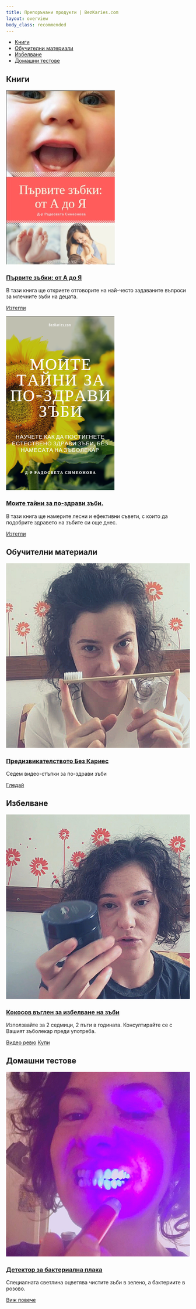 ```yaml
---
title: Препоръчани продукти | BezKaries.com
layout: overview
body_class: recommended
---
```


<div class="product-nav">
  <ul class="nav-flex">
    <li><a href="#books">Книги</a></li>
    <li><a href="#education">Обучителни материали</a></li>
    <li><a href="#whitening">Избелване</a></li>
    <li><a href="#hometests">Домашни тестове</a></li>
    <!--
    <li><a href="#toothpastes">Четки за зъби</a></li>
    <li><a href="#toothbrushes">Пасти за зъби</a></li>
    //-->
  </ul>
</div>

<div class="product-container">
  <h2><a id="books"></a>Книги</h2>
  <div class="product-item">
    <div class="image-wrapper"><a href="/books/DrR.Simeonova-Pyrvite_zybki.pdf"><img src="/images/recommended/books/pyrvizybki.jpg" alt="книга първите зъбки: от А до Я"></a></div>
    <h3><a href="/books/DrR.Simeonova-Pyrvite_zybki.pdf">Първите зъбки: от А до Я</a></h3>
    <div class="product-item-description">В тази книга ще откриете отговорите на най-често задаваните въпроси за млечните зъби на децата.</div>
    <p><a class="button" href="/books/DrR.Simeonova-Pyrvite_zybki.pdf">Изтегли</a></p>
  </div>

  <div class="product-item">
    <div class="image-wrapper"><a href="/books/DrR.Simeonova-Moite_taini_za_po-zdravi_zybi.pdf"><img src="/images/recommended/books/tajni.png" alt="книга моите тайни за по-здрави зъби."></a></div>
    <h3><a href="/books/DrR.Simeonova-Moite_taini_za_po-zdravi_zybi.pdf">Моите тайни за по-здрави зъби.</a></h3>
    <div class="product-item-description">В тази книга ще намерите лесни и ефективни съвети, с които да подобрите здравето на зъбите си още днес.</div>
    <p><a class="button" href="/books/DrR.Simeonova-Moite_taini_za_po-zdravi_zybi.pdf">Изтегли</a></p>
  </div>



  <h2><a id="education"></a>Обучителни материали</h2>
  <div class="product-item">
    <div class="image-wrapper"><a href="https://www.youtube.com/watch?v=ImEy8NRblEY&list=PL6mQChybozg_JowT_dYcGd2CSxaFb4GrF"><img src="/images/recommended/education/BezKariesChallange.jpg" alt="Предизвикателството Без Кариес"></a></div>
    <h3><a href="https://www.youtube.com/watch?v=ImEy8NRblEY&list=PL6mQChybozg_JowT_dYcGd2CSxaFb4GrF">Предизвикателството Без Кариес</a></h3>
    <div class="product-item-description">Седем видео-стъпки за по-здрави зъби</div>
    <p><a class="button" href="https://www.youtube.com/watch?v=ImEy8NRblEY&list=PL6mQChybozg_JowT_dYcGd2CSxaFb4GrF">Гледай</a></p>
  </div>



  <h2><a id="whitening"></a>Избелване</h2>
  <div class="product-item">
    <div class="image-wrapper"><a href="https://glowsmile.bg/?wpam_id=23"><img src="/images/recommended/whitening/cocopowder.jpg" alt="Кокосов въглен за избелване на зъби"></a></div>
    <h3><a href="https://glowsmile.bg/?wpam_id=23">Кокосов въглен за избелване на зъби</a></h3>
    <div class="product-item-description">Използвайте за 2 седмици, 2 пъти в годината. Консултирайте се с Вашият зъболекар преди употреба.</div>
    <p><a class="button" href="https://youtu.be/vNIuJFkYFos">Видео ревю</a>
    <a class="button" href="https://glowsmile.bg/?wpam_id=23">Купи</a></p>
  </div>



  <h2><a id="hometests"></a>Домашни тестове</h2>
  <div class="product-item">
    <div class="image-wrapper"><a href="http://bezcaries.com/детектори-на-зъбна-плака/"><img src="/images/recommended/hometests/plaquedetector.jpg" alt="Детектор за бактериална плака"></a></div>
    <h3><a href="http://bezcaries.com/детектори-на-зъбна-плака/">Детектор за бактериална плака</a></h3>
    <div class="product-item-description">Специалната светлина оцветява чистите зъби в зелено, а бактериите в розово.</div>
    <p><a class="button" href="http://bezcaries.com/детектори-на-зъбна-плака/">Виж повече</a></p>
  </div>
  <!--
  <h2><a id="toothpastes"></a>Четки за зъби</h2>

  <div class="product-item">
    <div class="image-wrapper"><a href="http://shrsl.com/16gbp"><img width="80%" height="auto" src="https://zxate13fczb17a0n833z2mnj-wpengine.netdna-ssl.com/wp-content/uploads/2018/09/Boka-Ela-Mint-Toothpaste-390x270.jpg" alt="ela mint toothpaste"></a></div>
    <h3><a href="https://askthedentist.com/product/boka-ela-mint-toothpaste/">Boka Ela Mint Toothpaste</a></h3>
    <div class="product-item-description">contains Nano-hydroxyapatite (Fluoride-free): mint, green tea &amp; cardamom flavor</div>
    <p><a class="button" href="http://shrsl.com/16gbp">Buy Now</a></p>
  </div>

  <div class="product-item">
    <div class="image-wrapper"><a href="http://shrsl.com/16gbp"><img width="80%" height="auto" src="https://zxate13fczb17a0n833z2mnj-wpengine.netdna-ssl.com/wp-content/uploads/2018/09/Boka-Ela-Mint-Toothpaste-390x270.jpg" alt="ela mint toothpaste"></a></div>
    <h3><a href="https://askthedentist.com/product/boka-ela-mint-toothpaste/">Boka Ela Mint Toothpaste</a></h3>
    <div class="product-item-description">contains Nano-hydroxyapatite (Fluoride-free): mint, green tea &amp; cardamom flavor</div>
    <p><a class="button" href="http://shrsl.com/16gbp">Buy Now</a></p>
  </div>

  <div class="product-item">
    <div class="image-wrapper"><a href="http://shrsl.com/16gbp"><img width="80%" height="auto" src="https://zxate13fczb17a0n833z2mnj-wpengine.netdna-ssl.com/wp-content/uploads/2018/09/Boka-Ela-Mint-Toothpaste-390x270.jpg" alt="ela mint toothpaste"></a></div>
    <h3><a href="https://askthedentist.com/product/boka-ela-mint-toothpaste/">Boka Ela Mint Toothpaste</a></h3>
    <div class="product-item-description">contains Nano-hydroxyapatite (Fluoride-free): mint, green tea &amp; cardamom flavor</div>
    <p><a class="button" href="http://shrsl.com/16gbp">Buy Now</a></p>
  </div>



  <h2><a id="toothbrushes"></a>Пасти за зъби</h2>

  <div class="product-item">
    <div class="image-wrapper"><a href="http://shrsl.com/16gbp"><img width="80%" height="auto" src="https://zxate13fczb17a0n833z2mnj-wpengine.netdna-ssl.com/wp-content/uploads/2018/09/Boka-Ela-Mint-Toothpaste-390x270.jpg" alt="ela mint toothpaste"></a></div>
    <h3><a href="https://askthedentist.com/product/boka-ela-mint-toothpaste/">Boka Ela Mint Toothpaste</a></h3>
    <div class="product-item-description">contains Nano-hydroxyapatite (Fluoride-free): mint, green tea &amp; cardamom flavor</div>
    <p><a class="button" href="http://shrsl.com/16gbp">Buy Now</a></p>
  </div>

  <div class="product-item">
    <div class="image-wrapper"><a href="http://shrsl.com/16gbp"><img width="80%" height="auto" src="https://zxate13fczb17a0n833z2mnj-wpengine.netdna-ssl.com/wp-content/uploads/2018/09/Boka-Ela-Mint-Toothpaste-390x270.jpg" alt="ela mint toothpaste"></a></div>
    <h3><a href="https://askthedentist.com/product/boka-ela-mint-toothpaste/">Boka Ela Mint Toothpaste</a></h3>
    <div class="product-item-description">contains Nano-hydroxyapatite (Fluoride-free): mint, green tea &amp; cardamom flavor</div>
    <p><a class="button" href="http://shrsl.com/16gbp">Buy Now</a></p>
  </div>

  <div class="product-item">
    <div class="image-wrapper"><a href="http://shrsl.com/16gbp"><img width="80%" height="auto" src="https://zxate13fczb17a0n833z2mnj-wpengine.netdna-ssl.com/wp-content/uploads/2018/09/Boka-Ela-Mint-Toothpaste-390x270.jpg" alt="ela mint toothpaste"></a></div>
    <h3><a href="https://askthedentist.com/product/boka-ela-mint-toothpaste/">Boka Ela Mint Toothpaste</a></h3>
    <div class="product-item-description">contains Nano-hydroxyapatite (Fluoride-free): mint, green tea &amp; cardamom flavor</div>
    <p><a class="button" href="http://shrsl.com/16gbp">Buy Now</a></p>
  </div>
  //-->
</div>
